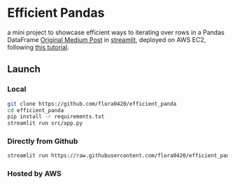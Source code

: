 # Efficient Pandas
a mini project to showcase efficient ways to iterating over rows in a Pandas DataFrame [Original Medium Post](https://medium.com/towards-data-science/efficiently-iterating-over-rows-in-a-pandas-dataframe-7dd5f9992c01) in [streamlit](https://streamlit.io), deployed on AWS EC2, following [this tutorial](https://towardsdatascience.com/how-to-deploy-a-streamlit-app-using-an-amazon-free-ec2-instance-416a41f69dc3).

## Launch
### Local
```bash
git clone https://github.com/flora0420/efficient_panda
cd efficient_panda
pip install -r requirements.txt
streamlit run src/app.py
```

### Directly from Github
```bash
streamlit run https://raw.githubusercontent.com/flora0420/efficient_panda/main/src/app.py
```
### Hosted by AWS
